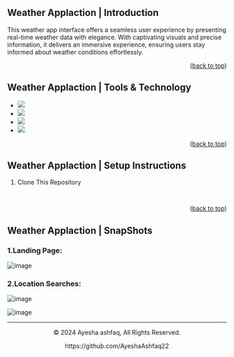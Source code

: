 

<a name="readme-top"></a>

## Weather Applaction  | Introduction
This weather app interface offers a seamless user experience by presenting real-time weather data with elegance. With captivating visuals and precise information, it delivers an immersive experience, ensuring users stay informed about weather conditions effortlessly.
<p align="right">(<a href="#readme-top">back to top</a>)</p>


## Weather Applaction | Tools & Technology
* <img src="https://img.shields.io/badge/Visual_Studio_code-0078D4?style=for-the-badge&logo=visual%20studio%20code&logoColor=white" />
* <img src="https://img.shields.io/badge/HTMl5-0078D4?style=for-the-badge&logo=Html%20&logoColor=white" />
* <img src="https://img.shields.io/badge/CSS-1572B6?style=for-the-badge&logo=css3&logoColor=white" />
* <img src="https://img.shields.io/badge/Java_Script-1572B6?style=for-the-badge&logo=Java%20Script3&logoColor=white" />

<p align="right">(<a href="#readme-top">back to top</a>)</p>


## Weather Applaction | Setup Instructions 

1. Clone This Repository
   ```sh  https://github.com/AyeshaAshfaq22/Weather-Application.git
 

<p align="right">(<a href="#readme-top">back to top</a>)</p>



## Weather Applaction |  SnapShots

### 1.Landing Page:
![image](https://github.com/AyeshaAshfaq22/Weather-Application/assets/158320332/2bbb8699-571e-4399-bf91-63f32bd1890c)


### 2.Location Searches:

![image](https://github.com/AyeshaAshfaq22/Weather-Application/assets/158320332/66e79a26-7573-4bd2-8677-b87ae07c1383)


![image](https://github.com/AyeshaAshfaq22/Weather-Application/assets/158320332/17626a9f-e68c-405c-9560-cb4d850c07e2)



---
<p align="center"> © 2024 Ayesha ashfaq, All Rights Reserved. </p>
<p align="center">
https://github.com/AyeshaAshfaq22
</p>
